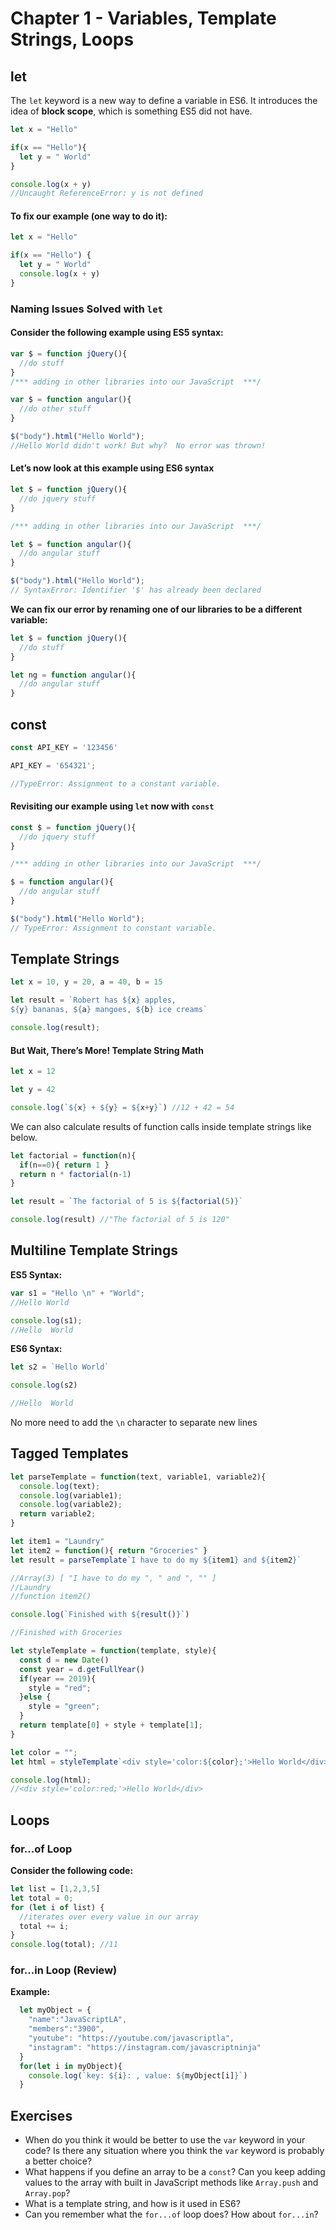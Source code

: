 # Chapter 1 - Variables, Template Strings, Loops

## let

The `let` keyword is a new way to define a variable in ES6.  It introduces the idea of **block scope**, which is something ES5 did not have.

```javascript
let x = "Hello"

if(x == "Hello"){
  let y = " World"
}

console.log(x + y)
//Uncaught ReferenceError: y is not defined
```

#### To fix our example (one way to do it):

```javascript
let x = "Hello"

if(x == "Hello") {
  let y = " World"
  console.log(x + y)
}
```

### Naming Issues Solved with `let`

#### Consider the following example using ES5 syntax:

```javascript
var $ = function jQuery(){
  //do stuff
}
/*** adding in other libraries into our JavaScript  ***/

var $ = function angular(){
  //do other stuff
}

$("body").html("Hello World");
//Hello World didn't work! But why?  No error was thrown!
```

#### Let’s now look at this example using ES6 syntax

```javascript
let $ = function jQuery(){
  //do jquery stuff
}

/*** adding in other libraries into our JavaScript  ***/

let $ = function angular(){
  //do angular stuff
}

$("body").html("Hello World");
// SyntaxError: Identifier '$' has already been declared
```

**We can fix our error by renaming one of our libraries to be a different variable:**

```javascript
let $ = function jQuery(){
  //do stuff
}

let ng = function angular(){
  //do angular stuff
}
```

## const

```javascript
const API_KEY = '123456'

API_KEY = '654321';

//TypeError: Assignment to a constant variable.
```


#### Revisiting our example using `let` now with `const`

```javascript
const $ = function jQuery(){
  //do jquery stuff
}

/*** adding in other libraries into our JavaScript  ***/

$ = function angular(){
  //do angular stuff
}

$("body").html("Hello World");
// TypeError: Assignment to constant variable.
```


## Template Strings

```javascript
let x = 10, y = 20, a = 40, b = 15

let result = `Robert has ${x} apples,
${y} bananas, ${a} mangoes, ${b} ice creams`

console.log(result);
```

#### But Wait, There’s More! Template String Math


```javascript
let x = 12

let y = 42

console.log(`${x} + ${y} = ${x+y}`) //12 + 42 = 54
```

We can also calculate results of function calls inside template strings like below.

```javascript
let factorial = function(n){
  if(n==0){ return 1 }
  return n * factorial(n-1)
}

let result = `The factorial of 5 is ${factorial(5)}`

console.log(result) //"The factorial of 5 is 120"
```

## Multiline Template Strings


**ES5 Syntax:**

```javascript
var s1 = "Hello \n" + "World";
//Hello World

console.log(s1);
//Hello  World
```

**ES6 Syntax:**

```javascript
let s2 = `Hello World`

console.log(s2)

//Hello  World
```

No more need to add the `\n` character to separate new lines

## Tagged Templates


```javascript
let parseTemplate = function(text, variable1, variable2){
  console.log(text);
  console.log(variable1);
  console.log(variable2);
  return variable2;
}

let item1 = "Laundry"
let item2 = function(){ return "Groceries" }
let result = parseTemplate`I have to do my ${item1} and ${item2}`

//Array(3) [ "I have to do my ", " and ", "" ]
//Laundry
//function item2()

console.log(`Finished with ${result()}`)

//Finished with Groceries
```


```javascript
let styleTemplate = function(template, style){
  const d = new Date()
  const year = d.getFullYear()
  if(year == 2019){
    style = "red";
  }else {
    style = "green";
  }
  return template[0] + style + template[1];
}

let color = "";
let html = styleTemplate`<div style='color:${color};'>Hello World</div>`;

console.log(html);
//<div style='color:red;'>Hello World</div>
```



## Loops

### for...of Loop


**Consider the following code:**

```javascript
let list = [1,2,3,5]
let total = 0;
for (let i of list) {
  //iterates over every value in our array
  total += i;
}
console.log(total); //11
```

### for...in Loop (Review)


**Example:**

```javascript
  let myObject = {
    "name":"JavaScriptLA",
    "members":"3900",
    "youtube": "https://youtube.com/javascriptla",
    "instagram": "https://instagram.com/javascriptninja"
  }
  for(let i in myObject){
    console.log(`key: ${i}: , value: ${myObject[i]}`)
  }
```



## Exercises

- When do you think it would be better to use the `var` keyword in your code?  Is there any situation where you think the `var` keyword is probably a better choice?
- What happens if you define an array to be a `const`?   Can you keep adding values to the array with built in JavaScript methods like `Array.push` and `Array.pop`?
- What is a template string, and how is it used in ES6?
- Can you remember what the `for...of` loop does?  How about `for...in`?
